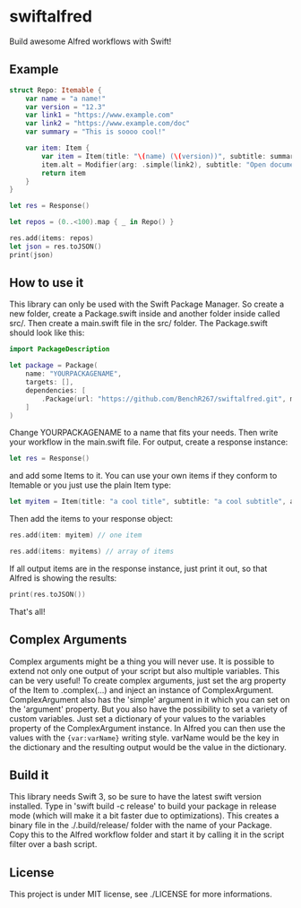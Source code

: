 # swiftalfred
Build awesome Alfred workflows with Swift!

## Example ##

```Swift
struct Repo: Itemable {
    var name = "a name!"
    var version = "12.3"
    var link1 = "https://www.example.com"
    var link2 = "https://www.example.com/doc"
    var summary = "This is soooo cool!"

    var item: Item {
        var item = Item(title: "\(name) (\(version))", subtitle: summary, arg: .simple(link1))
        item.alt = Modifier(arg: .simple(link2), subtitle: "Open documentation!")
        return item
    }
}

let res = Response()

let repos = (0..<100).map { _ in Repo() }

res.add(items: repos)
let json = res.toJSON()
print(json)
```

## How to use it ##

This library can only be used with the Swift Package Manager. So create a new folder, create a Package.swift inside and another folder inside called src/.
Then create a main.swift file in the src/ folder. The Package.swift should look like this:

```Swift
import PackageDescription

let package = Package(
    name: "YOURPACKAGENAME",
    targets: [],
    dependencies: [
        .Package(url: "https://github.com/BenchR267/swiftalfred.git", majorVersion: 1, minorVersion: 2)
    ]
)
```

Change YOURPACKAGENAME to a name that fits your needs.
Then write your workflow in the main.swift file. For output, create a response instance:

```Swift
let res = Response()
```

and add some Items to it. You can use your own items if they conform to Itemable or you just use the plain Item type:

```Swift
let myitem = Item(title: "a cool title", subtitle: "a cool subtitle", arg: .simple("https://www.example.com"))
```

Then add the items to your response object:

```Swift
res.add(item: myitem) // one item

res.add(items: myitems) // array of items
```

If all output items are in the response instance, just print it out, so that Alfred is showing the results:

```Swift
print(res.toJSON())
```

That's all!

## Complex Arguments ##

Complex arguments might be a thing you will never use. It is possible to extend not only one output of your script but also multiple variables. This can be very useful!
To create complex arguments, just set the arg property of the Item to .complex(...) and inject an instance of ComplexArgument. ComplexArgument also has the 'simple' argument in it which you can set on the 'argument' property. But you also have the possibility to set a variety of custom variables. Just set a dictionary of your values to the variables property of the ComplexArgument instance.
In Alfred you can then use the values with the ```{var:varName}``` writing style. varName would be the key in the dictionary and the resulting output would be the value in the dictionary.

## Build it ##

This library needs Swift 3, so be sure to have the latest swift version installed. Type in 'swift build -c release' to build your package in release mode (which will make it a bit faster due to optimizations). This creates a binary file in the ./.build/release/ folder with the name of your Package. Copy this to the Alfred workflow folder and start it by calling it in the script filter over a bash script.

## License ##

This project is under MIT license, see ./LICENSE for more informations.
